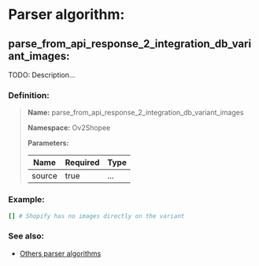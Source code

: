 # Parser algorithm:
 
## parse_from_api_response_2_integration_db_variant_images:

TODO: Description...
    
### Definition:

> **Name:** parse_from_api_response_2_integration_db_variant_images
> 
> **Namespace:** Ov2Shopee
>
> **Parameters:**
> 
> | Name | Required | Type |
> | --- | --- | --- |
> | source | true | ... |

### Example:
```RUBY
[] # Shopify has no images directly on the variant
```

### See also:
* [Others parser algorithms](overview?id=parse_from_api_response_2_integration_db_variant_images)